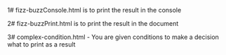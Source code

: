 
1# fizz-buzzConsole.html is to print the result in the console

2# fizz-buzzPrint.html is to print the result in the document

3# complex-condition.html - You are given conditions to make a decision what to print as a result